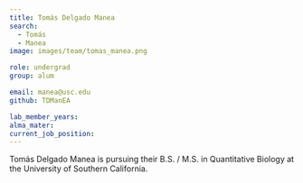 ```yaml
---
title: Tomás Delgado Manea
search:
  - Tomás
  - Manea
image: images/team/tomas_manea.png

role: undergrad
group: alum

email: manea@usc.edu
github: TDManEA

lab_member_years: 
alma_mater: 
current_job_position: 
---
```


Tomás Delgado Manea is pursuing their B.S. / M.S. in Quantitative Biology at the University of Southern California.
